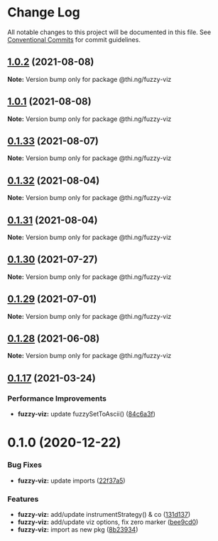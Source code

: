 # Change Log

All notable changes to this project will be documented in this file.
See [Conventional Commits](https://conventionalcommits.org) for commit guidelines.

## [1.0.2](https://github.com/thi-ng/umbrella/compare/@thi.ng/fuzzy-viz@1.0.1...@thi.ng/fuzzy-viz@1.0.2) (2021-08-08)

**Note:** Version bump only for package @thi.ng/fuzzy-viz





## [1.0.1](https://github.com/thi-ng/umbrella/compare/@thi.ng/fuzzy-viz@0.1.33...@thi.ng/fuzzy-viz@1.0.1) (2021-08-08)

**Note:** Version bump only for package @thi.ng/fuzzy-viz





## [0.1.33](https://github.com/thi-ng/umbrella/compare/@thi.ng/fuzzy-viz@0.1.32...@thi.ng/fuzzy-viz@0.1.33) (2021-08-07)

**Note:** Version bump only for package @thi.ng/fuzzy-viz





## [0.1.32](https://github.com/thi-ng/umbrella/compare/@thi.ng/fuzzy-viz@0.1.31...@thi.ng/fuzzy-viz@0.1.32) (2021-08-04)

**Note:** Version bump only for package @thi.ng/fuzzy-viz





## [0.1.31](https://github.com/thi-ng/umbrella/compare/@thi.ng/fuzzy-viz@0.1.30...@thi.ng/fuzzy-viz@0.1.31) (2021-08-04)

**Note:** Version bump only for package @thi.ng/fuzzy-viz





## [0.1.30](https://github.com/thi-ng/umbrella/compare/@thi.ng/fuzzy-viz@0.1.29...@thi.ng/fuzzy-viz@0.1.30) (2021-07-27)

**Note:** Version bump only for package @thi.ng/fuzzy-viz





## [0.1.29](https://github.com/thi-ng/umbrella/compare/@thi.ng/fuzzy-viz@0.1.28...@thi.ng/fuzzy-viz@0.1.29) (2021-07-01)

**Note:** Version bump only for package @thi.ng/fuzzy-viz





## [0.1.28](https://github.com/thi-ng/umbrella/compare/@thi.ng/fuzzy-viz@0.1.27...@thi.ng/fuzzy-viz@0.1.28) (2021-06-08)

**Note:** Version bump only for package @thi.ng/fuzzy-viz





## [0.1.17](https://github.com/thi-ng/umbrella/compare/@thi.ng/fuzzy-viz@0.1.16...@thi.ng/fuzzy-viz@0.1.17) (2021-03-24)


### Performance Improvements

* **fuzzy-viz:** update fuzzySetToAscii() ([84c6a3f](https://github.com/thi-ng/umbrella/commit/84c6a3f077c16027c9dde79618992bbe3be9d5a6))





# 0.1.0 (2020-12-22)


### Bug Fixes

* **fuzzy-viz:** update imports ([22f37a5](https://github.com/thi-ng/umbrella/commit/22f37a526acd6911720100e77ad41029d8799004))


### Features

* **fuzzy-viz:** add/update instrumentStrategy() & co ([131d137](https://github.com/thi-ng/umbrella/commit/131d13776735e3dd222090a6b514bfbe4878d9f2))
* **fuzzy-viz:** add/update viz options, fix zero marker ([bee9cd0](https://github.com/thi-ng/umbrella/commit/bee9cd08b32ce43cc6661146dd87f35db9516559))
* **fuzzy-viz:** import as new pkg ([8b23934](https://github.com/thi-ng/umbrella/commit/8b239347894bf8c7192890151868ecdb1ac3bf2b))

